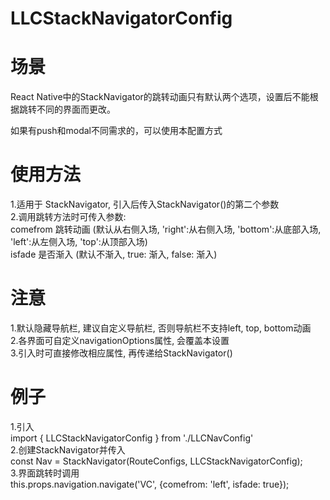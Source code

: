 # LLCStackNavigatorConfig

# 场景
React Native中的StackNavigator的跳转动画只有默认两个选项，设置后不能根据跳转不同的界面而更改。<br/>

如果有push和modal不同需求的，可以使用本配置方式

# 使用方法
1.适用于 StackNavigator, 引入后传入StackNavigator()的第二个参数<br/>
2.调用跳转方法时可传入参数:<br/>
  comefrom  跳转动画 (默认从右侧入场, 'right':从右侧入场, 'bottom':从底部入场, 'left':从左侧入场, 'top':从顶部入场)<br/>
  isfade    是否渐入 (默认不渐入, true: 渐入, false: 渐入)<br/>
  
# 注意
1.默认隐藏导航栏, 建议自定义导航栏, 否则导航栏不支持left, top, bottom动画<br/>
2.各界面可自定义navigationOptions属性, 会覆盖本设置<br/>
3.引入时可直接修改相应属性, 再传递给StackNavigator()<br/>

# 例子

1.引入<br/>
  import { LLCStackNavigatorConfig } from './LLCNavConfig'<br/>
2.创建StackNavigator并传入<br/>
  const Nav = StackNavigator(RouteConfigs, LLCStackNavigatorConfig);<br/>
3.界面跳转时调用<br/>
  this.props.navigation.navigate('VC', {comefrom: 'left', isfade: true});<br/>
